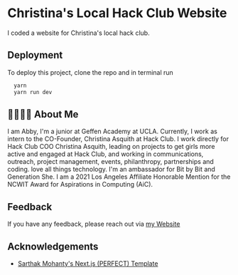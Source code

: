 # Christina's Local Hack Club Website

I coded a website for Christina's local hack club. 

## Deployment

To deploy this project, clone the repo and in terminal run

```bash
  yarn
  yarn run dev
```


## 💖👩🏻‍💻 About Me
I am Abby, I'm a junior  at Geffen Academy at UCLA. Currently, I work as intern to the CO-Founder, Christina Asquith at Hack Club. I work directly for Hack Club COO Christina Asquith, leading on projects to get girls more active and engaged at Hack Club, and working in communications, outreach, project management, events, philanthropy, partnerships and coding.
 love all things technology. I'm an ambassador for Bit by Bit and Generation She. I am a 2021 Los Angeles Affiliate Honorable Mention for the NCWIT Award for Aspirations in Computing (AiC).

## Feedback

If you have any feedback, please reach out via [my Website](abbyfischler.com)


## Acknowledgements

 - [Sarthak Mohanty's Next.js (PERFECT) Template](https://github.com/sarthaktexas/perfect)
